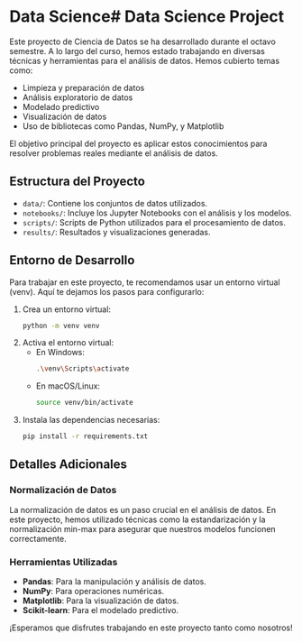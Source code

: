 # Data Science# Data Science Project

Este proyecto de Ciencia de Datos se ha desarrollado durante el octavo semestre. A lo largo del curso, hemos estado trabajando en diversas técnicas y herramientas para el análisis de datos. Hemos cubierto temas como:

- Limpieza y preparación de datos
- Análisis exploratorio de datos
- Modelado predictivo
- Visualización de datos
- Uso de bibliotecas como Pandas, NumPy, y Matplotlib

El objetivo principal del proyecto es aplicar estos conocimientos para resolver problemas reales mediante el análisis de datos.

## Estructura del Proyecto

- `data/`: Contiene los conjuntos de datos utilizados.
- `notebooks/`: Incluye los Jupyter Notebooks con el análisis y los modelos.
- `scripts/`: Scripts de Python utilizados para el procesamiento de datos.
- `results/`: Resultados y visualizaciones generadas.

## Entorno de Desarrollo

Para trabajar en este proyecto, te recomendamos usar un entorno virtual (venv). Aquí te dejamos los pasos para configurarlo:

1. Crea un entorno virtual:
    ```bash
    python -m venv venv
    ```
2. Activa el entorno virtual:
    - En Windows:
      ```bash
      .\venv\Scripts\activate
      ```
    - En macOS/Linux:
      ```bash
      source venv/bin/activate
      ```
3. Instala las dependencias necesarias:
    ```bash
    pip install -r requirements.txt
    ```

## Detalles Adicionales

### Normalización de Datos

La normalización de datos es un paso crucial en el análisis de datos. En este proyecto, hemos utilizado técnicas como la estandarización y la normalización min-max para asegurar que nuestros modelos funcionen correctamente.

### Herramientas Utilizadas

- **Pandas**: Para la manipulación y análisis de datos.
- **NumPy**: Para operaciones numéricas.
- **Matplotlib**: Para la visualización de datos.
- **Scikit-learn**: Para el modelado predictivo.

¡Esperamos que disfrutes trabajando en este proyecto tanto como nosotros!
